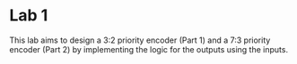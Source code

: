 # Lab 1
This lab aims to design a 3:2 priority encoder (Part 1) and a 7:3 priority encoder (Part 2) by implementing the logic for the outputs using the inputs.

